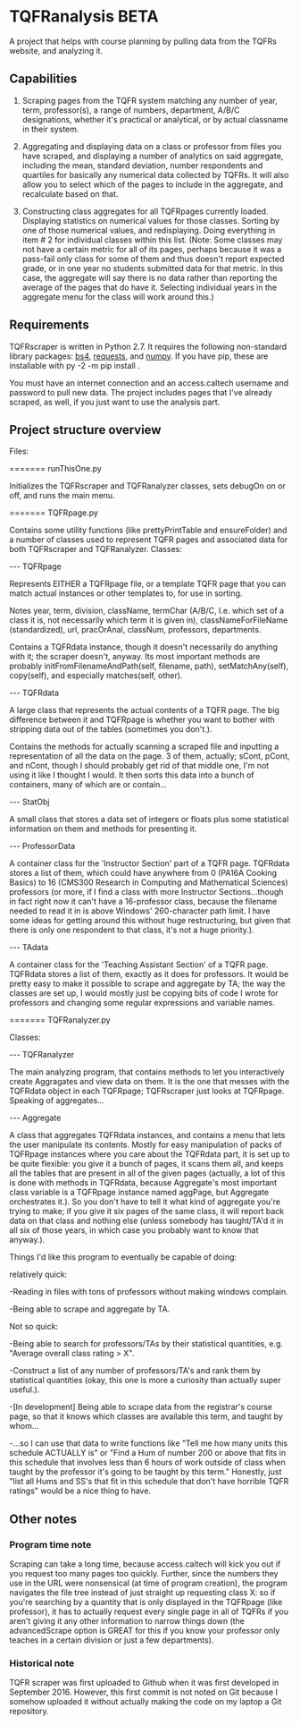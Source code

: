 # TQFRanalysis BETA 
A project that helps with course planning by pulling data
from the TQFRs website, and analyzing it.






<h2>Capabilities</h2>

1. Scraping pages from the TQFR system matching any number of year, term,
professor(s), a range of numbers, department, A/B/C designations, whether it's
practical or analytical, or by actual classname in their system.

2. Aggregating and displaying data on a class or professor from files you have
scraped, and displaying a number of analytics on said aggregate, including the
mean, standard deviation, number respondents and quartiles for basically any
numerical data collected by TQFRs. It will also allow you to select which of the
pages to include in the aggregate, and recalculate based on that.

3. Constructing class aggregates for all TQFRpages currently loaded. Displaying
statistics on numerical values for those classes. Sorting by one of those
numerical values, and redisplaying. Doing everything in item # 2 for individual
classes within this list. (Note: Some classes may not have a certain metric for
all of its pages, perhaps because it was a pass-fail only class for some of them
and thus doesn't report expected grade, or in one year no students submitted
data for that metric. In this case, the aggregate will say there is no data
rather than reporting the average of the pages that do have it. Selecting
individual years in the aggregate menu for the class will work around this.)

<h2>Requirements</h2>

TQFRscraper is written in Python 2.7. It requires the following non-standard
library packages: [bs4](https://www.crummy.com/software/BeautifulSoup/bs4/doc/),
[requests](https://pypi.python.org/pypi/requests), and
[numpy](http://www.numpy.org/). If you have pip, these are installable with py
-2 -m pip install <packagename>.

You must have an internet connection and an access.caltech username and password
to pull new data. The project includes pages that I've already scraped, as well,
if you just want to use the analysis part.




<h2>Project structure overview</h2>

Files:

======= runThisOne.py

Initializes the TQFRscraper and TQFRanalyzer classes, sets debugOn on or off,
and runs the main menu.

======= TQFRpage.py

Contains some utility functions (like prettyPrintTable and ensureFolder) and a
number of classes used to represent TQFR pages and associated data for both
TQFRscraper and TQFRanalyzer. Classes:

--- TQFRpage

Represents EITHER a TQFRpage file, or a template TQFR page that you can match
actual instances or other templates to, for use in sorting.

Notes year, term, division, className, termChar (A/B/C, I.e. which set of a
class it is, not necessarily which term it is given in), classNameForFileName
(standardized), url, pracOrAnal, classNum, professors, departments.

Contains a TQFRdata instance, though it doesn't necessarily do anything with it;
the scraper doesn't, anyway. Its most important methods are probably
initFromFilenameAndPath(self, filename, path), setMatchAny(self), copy(self),
and especially matches(self, other).

--- TQFRdata

A large class that represents the actual contents of a TQFR page. The big
difference between it and TQFRpage is whether you want to bother with stripping
data out of the tables (sometimes you don't.).

Contains the methods for actually scanning a scraped file and inputting a
representation of all the data on the page. 3 of them, actually; sCont, pCont,
and nCont, though I should probably get rid of that middle one, I'm not using it
like I thought I would. It then sorts this data into a bunch of containers, many
of which are or contain...

--- StatObj

A small class that stores a data set of integers or floats plus some statistical
information on them and methods for presenting it.

--- ProfessorData

A container class for the 'Instructor Section' part of a TQFR page. TQFRdata
stores a list of them, which could have anywhere from 0 (PA16A Cooking Basics)
to 16 (CMS300 Research in Computing and Mathematical Sciences) professors (or
more, if I find a class with more Instructor Sections...though in fact right now
it can't have a 16-professor class, because the filename needed to read it in is
above Windows' 260-character path limit. I have some ideas for getting around
this without huge restructuring, but given that there is only one respondent to
that class, it's not a huge priority.).

--- TAdata

A container class for the 'Teaching Assistant Section' of a TQFR page. TQFRdata
stores a list of them, exactly as it does for professors. It would be pretty
easy to make it possible to scrape and aggregate by TA; the way the classes are
set up, I would mostly just be copying bits of code I wrote for professors and
changing some regular expressions and variable names.

======= TQFRanalyzer.py

Classes:

--- TQFRanalyzer

The main analyzing program, that contains methods to let you interactively
create Aggragates and view data on them. It is the one that messes with the
TQFRdata object in each TQFRpage; TQFRscraper just looks at TQFRpage. Speaking
of aggregates...

--- Aggregate

A class that aggregates TQFRdata instances, and contains a menu that lets the
user manipulate its contents. Mostly for easy manipulation of packs of TQFRpage
instances where you care about the TQFRdata part, it is set up to be quite
flexible: you give it a bunch of pages, it scans them all, and keeps all the
tables that are present in all of the given pages (actually, a lot of this is
done with methods in TQFRdata, because Aggregate's most important class variable
is a TQFRpage instance named aggPage, but Aggregate orchestrates it.). So you
don't have to tell it what kind of aggregate you're trying to make; if you give
it six pages of the same class, it will report back data on that class and
nothing else (unless somebody has taught/TA'd it in all six of those years, in
which case you probably want to know that anyway.).

Things I'd like this program to eventually be capable of doing:

relatively quick:

-Reading in files with tons of professors without making windows complain.

-Being able to scrape and aggregate by TA.

Not so quick:

-Being able to search for professors/TAs by their statistical quantities, e.g.
"Average overall class rating > X".

-Construct a list of any number of professors/TA's and rank them by statistical
quantities (okay, this one is more a curiosity than actually super useful.).

-[In development] Being able to scrape data from the registrar's course page, so
that it knows which classes are available this term, and taught by whom...

-...so I can use that data to write functions like "Tell me how many units this
schedule ACTUALLY is" or "Find a Hum of number 200 or above that fits in this
schedule that involves less than 6 hours of work outside of class when taught by
the professor it's going to be taught by this term." Honestly, just "list all
Hums and SS's that fit in this schedule that don't have horrible TQFR ratings"
would be a nice thing to have.

<h2> Other notes </h2>

<h3>Program time note</h3> Scraping can take a long time, because access.caltech
will kick you out if you request too many pages too quickly. Further, since the
numbers they use in the URL were nonsensical (at time of program creation), the
program navigates the file tree instead of just straight up requesting class X:
so if you're searching by a quantity that is only displayed in the TQFRpage
(like professor), it has to actually request every single page in all of TQFRs
if you aren't giving it any other information to narrow things down (the
advancedScrape option is GREAT for this if you know your professor only teaches
in a certain division or just a few departments).

<h3> Historical note </h3>

TQFR scraper was first uploaded to Github when it was first developed in
September 2016. However, this first commit is not noted on Git because I somehow
uploaded it without actually making the code on my laptop a Git repository.